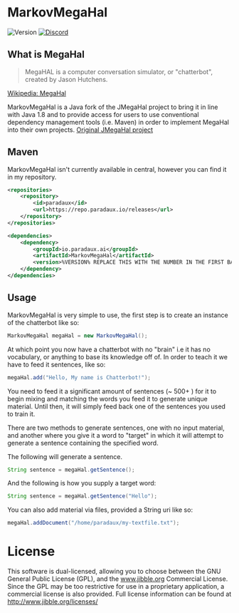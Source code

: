 # MarkovMegaHal

![Version](https://img.shields.io/badge/version-1.0.0-%2327AA9F)
[![Discord](https://img.shields.io/discord/583254829279739905?label=Support%20Discord%21)](https://paradaux.io/discord)

## What is MegaHal

> MegaHAL is a computer conversation simulator, or "chatterbot", created by Jason Hutchens.

[Wikipedia: MegaHal](https://en.wikipedia.org/wiki/MegaHAL)

MarkovMegaHal is a Java fork of the JMegaHal project to bring it in line with Java 1.8 and to provide access for users to use conventional dependency management tools (i.e. Maven) in order to implement MegaHal into their own projects.
[Original JMegaHal project](http://www.jibble.org/jmegahal/)

## Maven

MarkovMegaHal isn't currently available in central, however you can find it in my repository.
```xml
<repositories>
    <repository>
        <id>paradaux</id>
        <url>https://repo.paradaux.io/releases</url>
    </repository>
</repositories>

<dependencies>
    <dependency>
        <groupId>io.paradaux.ai</groupId>
        <artifactId>MarkovMegaHal</artifactId>
        <version>%VERSION% REPLACE THIS WITH THE NUMBER IN THE FIRST BADGE</version>
    </dependency>
</dependencies>
```
## Usage

MarkovMegaHal is very simple to use, the first step is to create an instance of the chatterbot like so:
```java
MarkovMegaHal megaHal = new MarkovMegaHal();
```

At which point you now have a chatterbot with no "brain" i.e it has no vocabulary, or anything to base its knowledge off of. In order to teach it we have to feed it sentences, like so:
```java
megaHal.add("Hello, My name is Chatterbot!");
```

You need to feed it a significant amount of sentences (~ 500+ ) for it to begin mixing and matching the words you feed it to generate unique material. Until then, it will simply feed back one of the sentences you used to train it. 

There are two methods to generate sentences, one with no input material, and another where you give it a word to "target" in which it will attempt to generate a sentence containing the specified word.

The following will generate a sentence.
```java
String sentence = megaHal.getSentence();
```

And the following is how you supply a target word:
```java
String sentence = megaHal.getSentence("Hello");
```

You can also add material via files, provided a String uri like so:

```java
megaHal.addDocument("/home/paradaux/my-textfile.txt");
```

# License
This software is dual-licensed, allowing you to choose between the GNU
General Public License (GPL), and the www.jibble.org Commercial License.
Since the GPL may be too restrictive for use in a proprietary application,
a commercial license is also provided. Full license information can be found at http://www.jibble.org/licenses/
